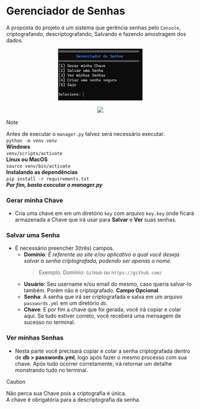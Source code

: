 Gerenciador de Senhas
=====================

A proposta do projeto é um sistema que gerência senhas pelo `Console`, criptografando, descriptografando, Salvando e fazendo amostragem dos dados.

<p align="center" width="100%">
    <img width="45%" src="https://github.com/Ruan-Roella/password_manager/blob/main/image/console_image.png">
</p>
<p align="center" width="100%">
    <img width="10%" src="https://img.shields.io/badge/Versão-1.1.0-blue"></p>

> [!NOTE]
> Antes de executar o `manager.py` talvez será necessário executar.<br/>
`python -m venv venv`<br/>
**Windows** <br/>
`venv/scripts/activate` <br/>
**Linux ou MacOS** <br/>
`source venv/bin/activate` <br/>
**Instalando as dependências** <br/>
`pip install -r requirements.txt` <br/>
***Por fim, basta executar o manager.py***




### Gerar minha Chave
- Cria uma chave em em um diretório `key` com arquivo `key.key` onde ficará armazenada a Chave que irá usar para **Salvar** e __Ver__ suas senhas.

### Salvar uma Senha
- É necessário preencher 3(três) campos.
    - __Domínio__: *É referente ao site e/ou aplicativo a qual você deseja salvar a senha criptografada, podendo ser apenas o nome.*
        > Exemplo: Domínio: `GitHub` ou `https://github.com/`
    - __Usuário__: Seu username e/ou email do mesmo, caso queria salvar-lo também. Porém não é criptografado. **Campo Opcional**
    - __Senha__: A senha que irá ser criptografada e salva em um arquivo `passwords.yml` em um diretório `db`.
    - __Chave__: E por fim a chave que foi gerada, você irá copiar e colar aqui. Se tudo estiver correto, você receberá uma mensagem de sucesso no terminal.

### Ver minhas Senhas
- Nesta parte você precisará copiar e colar a senha criptografada dentro de __db > passwords.yml__, logo após fazer o mesmo processo com sua chave. Após tudo ocorrer corretamente, irá retornar um detalhe monstrando tudo no terminal.
> [!CAUTION]
> Não perca sua Chave pois a criptografia é única.<br/>A chave é obrigatória para a descriptografia da senha.



